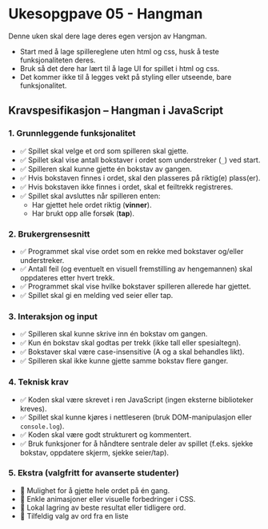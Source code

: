 # Ukesopgpave 05 - Hangman

Denne uken skal dere lage deres egen versjon av Hangman.

- Start med å lage spillereglene uten html og css, husk å teste funksjonaliteten deres.
- Bruk så det dere har lært til å lage UI for spillet i html og css.
- Det kommer ikke til å legges vekt på styling eller utseende, bare funksjonalitet.

## Kravspesifikasjon – Hangman i JavaScript

### 1. Grunnleggende funksjonalitet

- ✅ Spillet skal velge et ord som spilleren skal gjette.
- ✅ Spillet skal vise antall bokstaver i ordet som understreker (`_`) ved start.
- ✅ Spilleren skal kunne gjette én bokstav av gangen.
- ✅ Hvis bokstaven finnes i ordet, skal den plasseres på riktig(e) plass(er).
- ✅ Hvis bokstaven ikke finnes i ordet, skal et feiltrekk registreres.
- ✅ Spillet skal avsluttes når spilleren enten:
  - Har gjettet hele ordet riktig (**vinner**).
  - Har brukt opp alle forsøk (**tap**).

### 2. Brukergrensesnitt

- ✅ Programmet skal vise ordet som en rekke med bokstaver og/eller understreker.
- ✅ Antall feil (og eventuelt en visuell fremstilling av hengemannen) skal oppdateres etter hvert trekk.
- ✅ Programmet skal vise hvilke bokstaver spilleren allerede har gjettet.
- ✅ Spillet skal gi en melding ved seier eller tap.

### 3. Interaksjon og input

- ✅ Spilleren skal kunne skrive inn én bokstav om gangen.
- ✅ Kun én bokstav skal godtas per trekk (ikke tall eller spesialtegn).
- ✅ Bokstaver skal være case-insensitive (A og a skal behandles likt).
- ✅ Spilleren skal ikke kunne gjette samme bokstav flere ganger.

### 4. Teknisk krav

- ✅ Koden skal være skrevet i ren JavaScript (ingen eksterne biblioteker kreves).
- ✅ Spillet skal kunne kjøres i nettleseren (bruk DOM-manipulasjon eller `console.log`).
- ✅ Koden skal være godt strukturert og kommentert.
- ✅ Bruk funksjoner for å håndtere sentrale deler av spillet (f.eks. sjekke bokstav, oppdatere skjerm, sjekke seier/tap).

### 5. Ekstra (valgfritt for avanserte studenter)

- 🔹 Mulighet for å gjette hele ordet på én gang.
- 🔹 Enkle animasjoner eller visuelle forbedringer i CSS.
- 🔹 Lokal lagring av beste resultat eller tidligere ord.
- 🔹 Tilfeldig valg av ord fra en liste